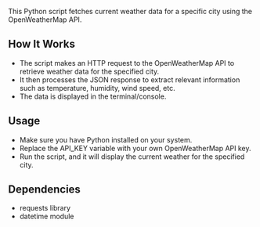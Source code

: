 
This Python script fetches current weather data for a specific city using the OpenWeatherMap API.

## How It Works
- The script makes an HTTP request to the OpenWeatherMap API to retrieve weather data for the specified city.
- It then processes the JSON response to extract relevant information such as temperature, humidity, wind speed, etc.
- The data is displayed in the terminal/console.

## Usage
- Make sure you have Python installed on your system.
- Replace the API_KEY variable with your own OpenWeatherMap API key.
- Run the script, and it will display the current weather for the specified city.

## Dependencies
- requests library
- datetime module
